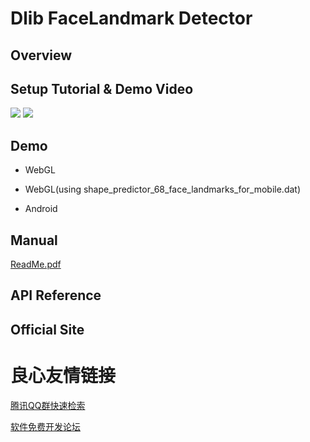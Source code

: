 Dlib FaceLandmark Detector
====================

Overview
-----
   

Setup Tutorial & Demo Video
-----
[![](http://img.youtube.com/vi/xUw3LillWrs/0.jpg)](https://www.youtube.com/watch?v=xUw3LillWrs)
[![](http://img.youtube.com/vi/pwm66AC7lFk/0.jpg)](https://www.youtube.com/watch?v=pwm66AC7lFk)

Demo
-----
- WebGL
 
- WebGL(using shape_predictor_68_face_landmarks_for_mobile.dat)
 
- Android
 

Manual
-----
[ReadMe.pdf](/Assets/DlibFaceLandmarkDetector/ReadMe.pdf)

API Reference
-----
 

Official Site
-----
 


 # 良心友情链接

[腾讯QQ群快速检索](http://u.720life.cn/s/8cf73f7c)

[软件免费开发论坛](http://u.720life.cn/s/bbb01dc0)